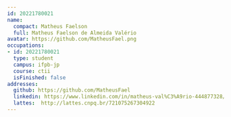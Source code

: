 ```yaml
---
id: 20221780021
name:
  compact: Matheus Faelson 
  full: Matheus Faelson de Almeida Valério 
avatar: https://github.com/MatheusFael.png
occupations:
- id: 20221780021
  type: student
  campus: ifpb-jp
  course: ctii
  isFinished: false
addresses:
  github: https://github.com/MatheusFael
  linkedin: https://www.linkedin.com/in/matheus-val%C3%A9rio-444877328/
  lattes:  http://lattes.cnpq.br/721075267304922
---
```

